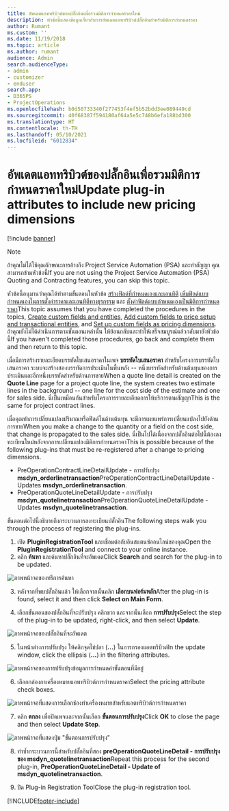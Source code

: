 ```yaml
---
title: อัพเดตแอททริบิวต์ของปลั๊กอินเพื่อรวมมิติการกำหนดราคาใหม่
description: หัวข้อนี้แสดงข้อมูลเกี่ยวกับการอัพเดตแอททริบิวต์ปลั๊กอินสำหรับมิติการกำหนดราคา
author: Rumant
ms.custom: ''
ms.date: 11/19/2018
ms.topic: article
ms.author: rumant
audience: Admin
search.audienceType:
- admin
- customizer
- enduser
search.app:
- D365PS
- ProjectOperations
ms.openlocfilehash: b0d50733340f277453f4ef5b52bdd3ee089449cd
ms.sourcegitcommit: 40f68387f594180af64a5e5c748b6efa188bd300
ms.translationtype: HT
ms.contentlocale: th-TH
ms.lasthandoff: 05/10/2021
ms.locfileid: "6012834"
---
```

# <a name="update-plug-in-attributes-to-include-new-pricing-dimensions"></a><span data-ttu-id="11535-103">อัพเดตแอททริบิวต์ของปลั๊กอินเพื่อรวมมิติการกำหนดราคาใหม่</span><span class="sxs-lookup"><span data-stu-id="11535-103">Update plug-in attributes to include new pricing dimensions</span></span>

[!include [banner](../includes/psa-now-project-operations.md)]

> [!NOTE]
> <span data-ttu-id="11535-104">ถ้าคุณไม่ได้ใช้คุณลักษณะการอ้างถึง Project Service Automation (PSA) และทำสัญญา คุณสามารถข้ามหัวข้อนี้</span><span class="sxs-lookup"><span data-stu-id="11535-104">If you are not using the Project Service Automation (PSA) Quoting and Contracting features, you can skip this topic.</span></span>

<span data-ttu-id="11535-105">หัวข้อนี้อนุมานว่าคุณได้ทำตามขั้นตอนในหัวข้อ [สร้างฟิลด์ที่กำหนดเองและเอนทิตี](create-custom-fields-entities.md) [เพิ่มฟิลด์แบบกำหนดเองในการตั้งค่าราคาและเอนทิตีทางธุรกรรม](field-references.md) และ [ตั้งค่าฟิลด์แบบกำหนดเองเป็นมิติการกำหนดราคา](set-up-pricing-dimensions.md)</span><span class="sxs-lookup"><span data-stu-id="11535-105">This topic assumes that you have completed the procedures in the topics, [Create custom fields and entities](create-custom-fields-entities.md), [Add custom fields to price setup and transactional entities](field-references.md), and [Set up custom fields as pricing dimensions](set-up-pricing-dimensions.md).</span></span> <span data-ttu-id="11535-106">ถ้าคุณยังไม่ได้ดำเนินการตามขั้นตอนเหล่านั้น ให้ย้อนกลับและทำให้เสร็จสมบูรณ์แล้วกลับมายังหัวข้อนี้</span><span class="sxs-lookup"><span data-stu-id="11535-106">If you haven't completed those procedures, go back and complete them and then return to this topic.</span></span>

<span data-ttu-id="11535-107">เมื่อมีการสร้างรายละเอียดบรรทัดใบเสนอราคาในเพจ **บรรทัดใบเสนอราคา** สำหรับโครงการบรรทัดใบเสนอราคา ระบบจะสร้างสองบรรทัดการประเมินในพื้นหลัง -- หนึ่งบรรทัดสำหรับด้านต้นทุนของการประเมินและอีกหนึ่งบรรทัดสำหรับด้านการขาย</span><span class="sxs-lookup"><span data-stu-id="11535-107">When a quote line detail is created on the **Quote Line** page for a project quote line, the system creates two estimate lines in the background -- one line for the cost side of the estimate and one for sales side.</span></span> <span data-ttu-id="11535-108">นี่เป็นเหมือนกันสำหรับโครงการรายละเอียดการให้บริการตามสัญญา</span><span class="sxs-lookup"><span data-stu-id="11535-108">This is the same  for project contract lines.</span></span>

<span data-ttu-id="11535-109">เมื่อคุณทำการเปลี่ยนแปลงปริมาณหรือฟิลด์ในด้านต้นทุน จะมีการเผยแพร่การเปลี่ยนแปลงไปยังด้านการขาย</span><span class="sxs-lookup"><span data-stu-id="11535-109">When you make a change to the quantity or a field on the cost side, that change is propagated to the sales side.</span></span> <span data-ttu-id="11535-110">นี่เป็นไปได้เนื่องจากปลั๊กอินต่อไปนี้ต้องลงทะเบียนใหม่หลังจากการเปลี่ยนแปลงมิติการกำหนดราคา</span><span class="sxs-lookup"><span data-stu-id="11535-110">This is possible because of the following plug-ins that must be re-registered after a change to pricing dimensions.</span></span>

- <span data-ttu-id="11535-111">PreOperationContractLineDetailUpdate - การปรับปรุง **msdyn_orderlinetransaction**</span><span class="sxs-lookup"><span data-stu-id="11535-111">PreOperationContractLineDetailUpdate - Updates **msdyn_orderlinetransaction**.</span></span>
- <span data-ttu-id="11535-112">PreOperationQuoteLineDetailUpdate - การปรับปรุง **msdyn_quotelinetransaction**</span><span class="sxs-lookup"><span data-stu-id="11535-112">PreOperationQuoteLineDetailUpdate - Updates **msdyn_quotelinetransaction**.</span></span>

<span data-ttu-id="11535-113">ขั้นตอนต่อไปนี้อธิบายถึงกระบวนการลงทะเบียนปลั๊กอิน</span><span class="sxs-lookup"><span data-stu-id="11535-113">The following steps walk you through the process of registering the plug-ins.</span></span>

1. <span data-ttu-id="11535-114">เปิด **PluginRegistrationTool** และเชื่อมต่อกับอินสแตนซ์ออนไลน์ของคุณ</span><span class="sxs-lookup"><span data-stu-id="11535-114">Open the **PluginRegistrationTool** and connect to your online instance.</span></span>
2. <span data-ttu-id="11535-115">คลิก **ค้นหา** และค้นหาปลั๊กอินที่จะอัพเดต</span><span class="sxs-lookup"><span data-stu-id="11535-115">Click **Search** and search for the plug-in to be updated.</span></span>

 ![ภาพหน้าจอของทรีการค้นหา](media/PRT-1.png)

3. <span data-ttu-id="11535-117">หลังจากที่พบปลั๊กอินแล้ว ให้เลือกจากนั้นคลิก **เลือกบนฟอร์มหลัก**</span><span class="sxs-lookup"><span data-stu-id="11535-117">After the plug-in is found, select it and then click **Select on Main Form**.</span></span>

4. <span data-ttu-id="11535-118">เลือกขั้นตอนของปลั๊กอินที่จะปรับปรุง คลิกขวา และจากนั้นเลือก **การปรับปรุง**</span><span class="sxs-lookup"><span data-stu-id="11535-118">Select the step of the plug-in to be updated, right-click, and then select **Update**.</span></span>

 ![ภาพหน้าจอของปลั๊กอินที่จะอัพเดต](media/PRT-2.png)
 
5. <span data-ttu-id="11535-120">ในหน้าต่างการปรับปรุง ให้คลิกจุดไข่ปลา (**...**) ในการกรองแอตทริบิวต์</span><span class="sxs-lookup"><span data-stu-id="11535-120">In the update window, click the ellipsis (**...**) in the filtering attributes.</span></span>

 ![ภาพหน้าจอของการปรับปรุงข้อมูลการกำหนดค่าขั้นตอนที่มีอยู่](media/PRT-3.png)
 
6. <span data-ttu-id="11535-122">เลือกกล่องกาเครื่องหมายแอททริบิวต์การกำหนดราคา</span><span class="sxs-lookup"><span data-stu-id="11535-122">Select the pricing attribute check boxes.</span></span>

 ![ภาพหน้าจอที่แสดงการเลือกช่องทำเครื่องหมายสำหรับแอตทริบิวต์การกำหนดราคา](media/PRT-4.png)

7. <span data-ttu-id="11535-124">คลิก **ตกลง** เพื่อปิดเพจและจากนั้นเลือก **ขั้นตอนการปรับปรุง**</span><span class="sxs-lookup"><span data-stu-id="11535-124">Click **OK** to close the page and then select **Update Step**.</span></span>

 ![ภาพหน้าจอที่แสดงปุ่ม "ขั้นตอนการปรับปรุง"](media/PRT-5.png)
 
8. <span data-ttu-id="11535-126">ทำซ้ำกระบวนการนี้สำหรับปลั๊กอินที่สอง **preOperationQuoteLineDetail - การปรับปรุงของ msdyn_quotelinetransaction**</span><span class="sxs-lookup"><span data-stu-id="11535-126">Repeat this process for the second plug-in, **PreOperationQuoteLineDetail - Update of msdyn_quotelinetransaction**.</span></span>

9. <span data-ttu-id="11535-127">ปิด Plug-in Registration Tool</span><span class="sxs-lookup"><span data-stu-id="11535-127">Close the plug-in registration tool.</span></span>



[!INCLUDE[footer-include](../includes/footer-banner.md)]